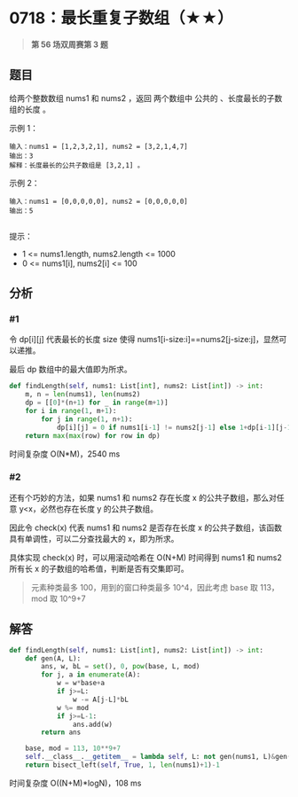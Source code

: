 # 0718：最长重复子数组（★★）


> **第 56 场双周赛第 3 题**

## 题目

给两个整数数组 nums1 和 nums2 ，返回 两个数组中 公共的 、长度最长的子数组的长度 。

示例 1：

    输入：nums1 = [1,2,3,2,1], nums2 = [3,2,1,4,7]
    输出：3
    解释：长度最长的公共子数组是 [3,2,1] 。

示例 2：

    输入：nums1 = [0,0,0,0,0], nums2 = [0,0,0,0,0]
    输出：5
     
提示：
- 1 <= nums1.length, nums2.length <= 1000
- 0 <= nums1[i], nums2[i] <= 100


## 分析

### #1

令 dp[i][j] 代表最长的长度 size 使得 nums1[i-size:i]==nums2[j-size:j]，显然可以递推。

最后 dp 数组中的最大值即为所求。

				
```python
def findLength(self, nums1: List[int], nums2: List[int]) -> int:
    m, n = len(nums1), len(nums2)
    dp = [[0]*(n+1) for _ in range(m+1)]
    for i in range(1, m+1):
        for j in range(1, n+1):
            dp[i][j] = 0 if nums1[i-1] != nums2[j-1] else 1+dp[i-1][j-1]
    return max(max(row) for row in dp)
```
时间复杂度 O(N*M)，2540 ms

### #2

还有个巧妙的方法，如果 nums1 和 nums2 存在长度 x 的公共子数组，那么对任意 y<x，必然也存在长度 y 的公共子数组。

因此令 check(x) 代表 nums1 和 nums2 是否存在长度 x 的公共子数组，该函数具有单调性，可以二分查找最大的 x，即为所求。

具体实现 check(x) 时，可以用滚动哈希在 O(N+M) 时间得到 nums1 和 nums2 所有长 x 的子数组的哈希值，判断是否有交集即可。

> 元素种类最多 100，用到的窗口种类最多 10^4，因此考虑 base 取 113，mod 取 10^9+7

## 解答

```python
def findLength(self, nums1: List[int], nums2: List[int]) -> int:
    def gen(A, L):
        ans, w, bL = set(), 0, pow(base, L, mod)
        for j, a in enumerate(A):
            w = w*base+a
            if j>=L:
                w -= A[j-L]*bL
            w %= mod
            if j>=L-1:
                ans.add(w)
        return ans

    base, mod = 113, 10**9+7
    self.__class__.__getitem__ = lambda self, L: not gen(nums1, L)&gen(nums2, L)
    return bisect_left(self, True, 1, len(nums1)+1)-1
```
时间复杂度 O((N+M)*logN)，108 ms


